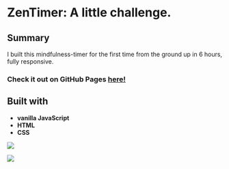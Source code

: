 # ZenTimer: A little challenge.

## Summary 
I built this mindfulness-timer for the first time from the ground up in 6 hours, fully responsive.

### Check it out on GitHub Pages [here!](https://edwindelbosque.github.io/ZenTimer/)

## Built with
- **vanilla JavaScript**
- **HTML**
- **CSS**

![](https://user-images.githubusercontent.com/48811985/67153619-217bd000-f2dc-11e9-82d2-3ea2b196b2d2.gif)

![](https://user-images.githubusercontent.com/48811985/67153667-e6c66780-f2dc-11e9-907e-826640d49ac4.png)
